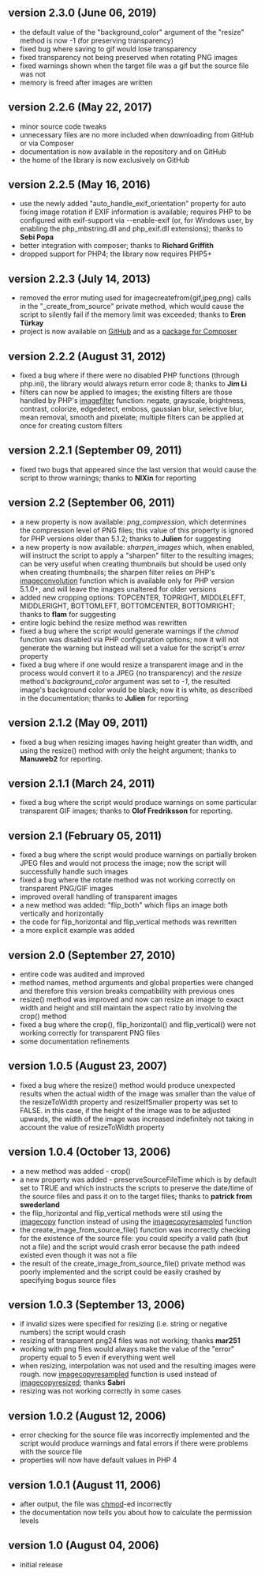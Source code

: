 ## version 2.3.0 (June 06, 2019)

- the default value of the "background_color" argument of the "resize" method is now -1 (for preserving transparency)
- fixed bug where saving to gif would lose transparency
- fixed transparency not being preserved when rotating PNG images
- fixed warnings shown when the target file was a gif but the source file was not
- memory is freed after images are written

## version 2.2.6 (May 22, 2017)

- minor source code tweaks
- unnecessary files are no more included when downloading from GitHub or via Composer
- documentation is now available in the repository and on GitHub
- the home of the library is now exclusively on GitHub

## version 2.2.5 (May 16, 2016)

- use the newly added "auto_handle_exif_orientation" property for auto fixing image rotation if EXIF information is available; requires PHP to be configured with exif-support via --enable-exif (or, for Windows user, by enabling the php_mbstring.dll and php_exif.dll extensions); thanks to <strong>Sebi Popa</strong>
- better integration with composer; thanks to <strong>Richard Griffith</strong>
- dropped support for PHP4; the library now requires PHP5+

## version 2.2.3 (July 14, 2013)

- removed the error muting used for imagecreatefrom{gif,jpeg,png} calls in the "_create_from_source" private method, which would cause the script to silently fail if the memory limit was exceeded; thanks to <strong>Eren Türkay</strong>
- project is now available on <a href="https://github.com/stefangabos/Zebra_Image">GitHub</a> and as a <a href="https://packagist.org/packages/stefangabos/zebra_image">package for Composer</a>

## version 2.2.2 (August 31, 2012)

- fixed a bug where if there were no disabled PHP functions (through php.ini), the library would always return error code 8; thanks to <strong>Jim Li</strong>
- filters can now be applied to images; the existing filters are those handled by PHP's <a href="http://php.net/manual/en/function.imagefilter.php">imagefilter</a> function: negate, grayscale, brightness, contrast, colorize, edgedetect, emboss, gaussian blur, selective blur, mean removal, smooth and pixelate; multiple filters can be applied at once for creating custom filters

## version 2.2.1 (September 09, 2011)

- fixed two bugs that appeared since the last version that would cause the script to throw warnings; thanks to <strong>NIXin</strong> for reporting

## version 2.2 (September 06, 2011)

- a new property is now available: <em>png_compression</em>, which determines the compression level of PNG files; this value of this property is ignored for PHP versions older than 5.1.2; thanks to <strong>Julien</strong> for suggesting
- a new property is now available: <em>sharpen_images</em> which, when enabled, will instruct the script to apply a "sharpen" filter to the resulting images; can be very useful when creating thumbnails but should be used only when creating thumbnails; the sharpen filter relies on PHP's <a href="http://docs.php.net/imageconvolution">imageconvolution</a> function which is available only for PHP version 5.1.0+, and will leave the images unaltered for older versions
- added new cropping options: TOPCENTER, TOPRIGHT, MIDDLELEFT, MIDDLERIGHT, BOTTOMLEFT, BOTTOMCENTER, BOTTOMRIGHT; thanks to <strong>flam</strong> for suggesting
- entire logic behind the resize method was rewritten
- fixed a bug where the script would generate warnings if the <em>chmod</em> function was disabled via PHP configuration options; now it will not generate the warning but instead will set a value for the script's <em>error</em> property
- fixed a bug where if one would resize a transparent image and in the process would convert it to a JPEG (no transparency) and the <em>resize</em> method's <em>background_color</em> argument was set to <em>-1</em>, the resulted image's background color would be black; now it is white, as described in the documentation; thanks to <strong>Julien</strong> for reporting

## version 2.1.2 (May 09, 2011)

- fixed a bug when resizing images having height greater than width, and using the resize() method with only the height argument; thanks to <strong>Manuweb2</strong> for reporting.

## version 2.1.1 (March 24, 2011)

- fixed a bug where the script would produce warnings on some particular transparent GIF images; thanks to <strong>Olof Fredriksson</strong> for reporting.

## version 2.1 (February 05, 2011)

- fixed a bug where the script would produce warnings on partially broken JPEG files and would not process the image; now the script will successfully handle such images
- fixed a bug where the rotate method was not working correctly on transparent PNG/GIF images
- improved overall handling of transparent images
- a new method was added: "flip_both" which flips an image both vertically and horizontally
- the code for flip_horizontal and flip_vertical methods was rewritten
- a more explicit example was added

## version 2.0 (September 27, 2010)

- entire code was audited and improved
- method names, method arguments and global properties were changed and therefore this version breaks compatibility with previous ones
- resize() method was improved and now can resize an image to exact width and height and still maintain the aspect ratio by involving the crop() method
- fixed a bug where the crop(), flip_horizontal() and flip_vertical() were not working correctly for transparent PNG files
- some documentation refinements

## version 1.0.5 (August 23, 2007)

- fixed a bug where the resize() method would produce unexpected results when the actual width of the image was smaller than the value of the resizeToWidth property and resizeIfSmaller property was set to FALSE. in this case, if the height of the image was to be adjusted upwards, the width of the image was increased indefinitely not taking in account the value of resizeToWidth property

## version 1.0.4 (October 13, 2006)

- a new method was added - crop()
- a new property was added - preserveSourceFileTime which is by default set to TRUE and which instructs the scripts to preserve the date/time of the source files and pass it on to the target files; thanks to <strong>patrick from swederland</strong>
- the flip_horizontal and flip_vertical methods were stil using the <a href="http://php.net/manual/en/function.imagecopy.php">imagecopy</a> function instead of using the <a href="http://www.php.net/manual/en/function.imagecopyresampled.php">imagecopyresampled</a> function
- the create_image_from_source_file() function was incorrectly checking for the existence of the source file: you could specify a valid path (but not a file) and the script would crash error because the path indeed existed even though it was not a file
- the result of the create_image_from_source_file() private method was poorly implemented and the script could be easily crashed by specifying bogus source files

## version 1.0.3 (September 13, 2006)

- if invalid sizes were specified for resizing (i.e. string or negative numbers) the script would crash
- resizing of transparent png24 files was not working; thanks <strong>mar251</strong>
- working with png files would always make the value of the "error" property equal to 5 even if everything went well
- when resizing, interpolation was not used and the resulting images were rough. now <a href="http://www.php.net/manual/en/function.imagecopyresampled.php">imagecopyresampled</a> function is used instead of <a href="http://www.php.net/manual/en/function.imagecopyresized.php">imagecopyresized</a>; thanks <strong>Sabri</strong>
- resizing was not working correctly in some cases

## version 1.0.2 (August 12, 2006)

- error checking for the source file was incorrectly implemented and the script would produce warnings and fatal errors if there were problems with the source file
- properties will now have default values in PHP 4

## version 1.0.1 (August 11, 2006)

- after output, the file was <a href="http://php.net/manual/en/function.chmod.php">chmod</a>-ed incorrectly
- the documentation now tells you about how to calculate the permission levels

## version 1.0 (August 04, 2006)

- initial release
